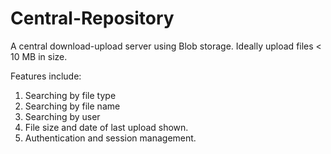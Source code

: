 Central-Repository
==================

A central download-upload server using Blob storage. 
Ideally upload files < 10 MB in size.

Features include:
1. Searching by file type
2. Searching by file name
3. Searching by user
4. File size and date of last upload shown.
5. Authentication and session management.
